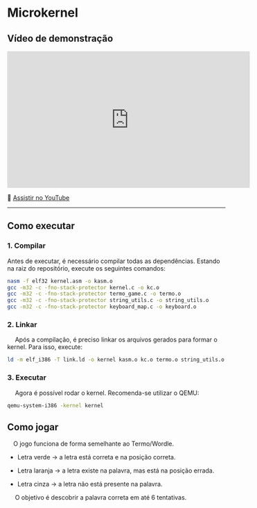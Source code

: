 # Microkernel

## Vídeo de demonstração

<iframe width="560" height="315" src="https://www.youtube.com/embed/l-2tJM37S9Y?si=cWEHJz70tTsiCFj4" title="YouTube video player" frameborder="0" allow="accelerometer; autoplay; clipboard-write; encrypted-media; gyroscope; picture-in-picture; web-share" referrerpolicy="strict-origin-when-cross-origin" allowfullscreen></iframe>

📎 [Assistir no YouTube](https://www.youtube.com/watch?v=l-2tJM37S9Y)

---

## Como executar

### 1. Compilar  
Antes de executar, é necessário compilar todas as dependências. Estando na raiz do repositório, execute os seguintes comandos:

```zsh
nasm -f elf32 kernel.asm -o kasm.o
gcc -m32 -c -fno-stack-protector kernel.c -o kc.o
gcc -m32 -c -fno-stack-protector termo_game.c -o termo.o
gcc -m32 -c -fno-stack-protector string_utils.c -o string_utils.o
gcc -m32 -c -fno-stack-protector keyboard_map.c -o keyboard.o
```

### 2. Linkar

&emsp; Após a compilação, é preciso linkar os arquivos gerados para formar o kernel. Para isso, execute:

```zsh
ld -m elf_i386 -T link.ld -o kernel kasm.o kc.o termo.o string_utils.o keyboard.o
```

### 3. Executar

&emsp; Agora é possível rodar o kernel. Recomenda-se utilizar o QEMU:

```zsh
qemu-system-i386 -kernel kernel
```

## Como jogar

&emsp;O jogo funciona de forma semelhante ao Termo/Wordle.

- Letra verde → a letra está correta e na posição correta.

- Letra laranja → a letra existe na palavra, mas está na posição errada.

- Letra cinza → a letra não está presente na palavra.

&emsp; O objetivo é descobrir a palavra correta em até 6 tentativas.